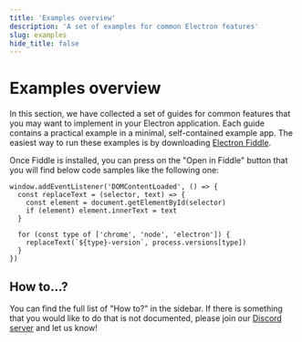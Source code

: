 ```yaml
---
title: 'Examples overview'
description: 'A set of examples for common Electron features'
slug: examples
hide_title: false
---
```


# Examples overview

In this section, we have collected a set of guides for common features
that you may want to implement in your Electron application. Each guide
contains a practical example in a minimal, self-contained example app.
The easiest way to run these examples is by downloading [Electron Fiddle][fiddle].

Once Fiddle is installed, you can press on the "Open in Fiddle" button that you
will find below code samples like the following one:

```fiddle docs/latest/fiddles/quick-start
window.addEventListener('DOMContentLoaded', () => {
  const replaceText = (selector, text) => {
    const element = document.getElementById(selector)
    if (element) element.innerText = text
  }

  for (const type of ['chrome', 'node', 'electron']) {
    replaceText(`${type}-version`, process.versions[type])
  }
})
```

## How to...?

You can find the full list of "How to?" in the sidebar. If there is
something that you would like to do that is not documented, please join
our [Discord server][] and let us know!

[discord server]: https://discord.com/invite/electron
[fiddle]: https://www.electronjs.org/fiddle
